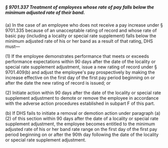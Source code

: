 ##### § 9701.337 Treatment of employees whose rate of pay falls below the minimum adjusted rate of their band. #####

(a) In the case of an employee who does not receive a pay increase under § 9701.335 because of an unacceptable rating of record and whose rate of basic pay (including a locality or special rate supplement) falls below the minimum adjusted rate of his or her band as a result of that rating, DHS must—

(1) If the employee demonstrates performance that meets or exceeds performance expectations within 90 days after the date of the locality or special rate supplement adjustment, issue a new rating of record under § 9701.409(b) and adjust the employee's pay prospectively by making the increase effective on the first day of the first pay period beginning on or after the date the new rating of record is issued; or

(2) Initiate action within 90 days after the date of the locality or special rate supplement adjustment to demote or remove the employee in accordance with the adverse action procedures established in subpart F of this part.

(b) If DHS fails to initiate a removal or demotion action under paragraph (a)(2) of this section within 90 days after the date of a locality or special rate supplement adjustment, the employee becomes entitled to the minimum adjusted rate of his or her band rate range on the first day of the first pay period beginning on or after the 90th day following the date of the locality or special rate supplement adjustment.